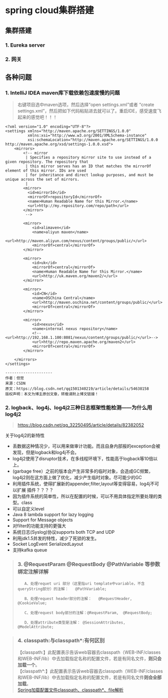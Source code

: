 # spring cloud集群搭建


## 集群搭建
### 1. Eureka server

### 2. 网关

## 各种问题
### 1. IntelliJ IDEA maven库下载依赖包速度慢的问题

> 右键项目选中maven选项，然后选择“open settings.xml”或者 “create settings.xml”，然后把如下代码粘贴进去就可以了。重启IDE，感受速度飞起来的感觉吧！！！
```
<?xml version="1.0" encoding="UTF-8"?>
<settings xmlns="http://maven.apache.org/SETTINGS/1.0.0"
          xmlns:xsi="http://www.w3.org/2001/XMLSchema-instance"
          xsi:schemaLocation="http://maven.apache.org/SETTINGS/1.0.0 http://maven.apache.org/xsd/settings-1.0.0.xsd">
    <mirrors>
        <!-- mirror
         | Specifies a repository mirror site to use instead of a given repository. The repository that
         | this mirror serves has an ID that matches the mirrorOf element of this mirror. IDs are used
         | for inheritance and direct lookup purposes, and must be unique across the set of mirrors.
         |
        <mirror>
          <id>mirrorId</id>
          <mirrorOf>repositoryId</mirrorOf>
          <name>Human Readable Name for this Mirror.</name>
          <url>http://my.repository.com/repo/path</url>
        </mirror>
         -->

        <mirror>
            <id>alimaven</id>
            <name>aliyun maven</name>
            <url>http://maven.aliyun.com/nexus/content/groups/public/</url>
            <mirrorOf>central</mirrorOf>
        </mirror>

        <mirror>
            <id>uk</id>
            <mirrorOf>central</mirrorOf>
            <name>Human Readable Name for this Mirror.</name>
            <url>http://uk.maven.org/maven2/</url>
        </mirror>

        <mirror>
            <id>CN</id>
            <name>OSChina Central</name>
            <url>http://maven.oschina.net/content/groups/public/</url>
            <mirrorOf>central</mirrorOf>
        </mirror>

        <mirror>
            <id>nexus</id>
            <name>internal nexus repository</name>
            <!-- <url>http://192.168.1.100:8081/nexus/content/groups/public/</url>-->
            <url>http://repo.maven.apache.org/maven2</url>
            <mirrorOf>central</mirrorOf>
        </mirror>

    </mirrors>
</settings>

--------------------- 
作者：但觉 
来源：CSDN 
原文：https://blog.csdn.net/qq1501340219/article/details/54638158 
版权声明：本文为博主原创文章，转载请附上博文链接！
```
### 2. logback、log4j、log4j2三种日志框架性能检测——为什么用log4j2
><https://blog.csdn.net/qq_32250495/article/details/82382052>

关于log4j2的新特性

+ 丢数据这种情况少，可以用来做审计功能。而且自身内部报的exception会被发现，但是logback和log4j不会。
+ log4j2使用了disruptor技术，在多线程环境下，性能高于logback等10倍以上。
+ (garbage free）之前的版本会产生非常多的临时对象，会造成GC频繁，log4j2则在这方面上做了优化，减少产生临时对象。尽可能少的GC
+ 利用插件系统，使得扩展新的appender,filter,layout等变得容易，log4j不可以扩展 插件？？？？
+ 因为插件系统的简单性，所以在配置的时候，可以不用具体指定所要处理的类型。class
+ 可以自定义level
+ Java 8 lambda support for lazy logging
+ Support for Message objects
+ 对filter的功能支持的更强大
+ 系统日志(Syslog)协议supports both TCP and UDP
+ 利用jdk1.5并发的特性，减少了死锁的发生。
+ Socket LogEvent SerializedLayout
+ 支持kafka queue

> ### 3. @RequestParam @RequestBody @PathVariable 等参数绑定注解详解
> ```
>    A、处理requet uri 部分（这里指uri template中variable，不含queryString部分）的注解：   @PathVariable;
>
>    B、处理request header部分的注解：   @RequestHeader, @CookieValue;
>
>    C、处理request body部分的注解：@RequestParam,  @RequestBody;
>
>    D、处理attribute类型是注解： @SessionAttributes, @ModelAttribute;
> ```     

> ### 4. classpath:与classpath*:有何区别
> 【classpath:】此配置表示告诉web容器去classpath（WEB-INF/classes和WEB-INF/lib）中去加载指定名称的配置文件，若是有同名文件，**则只会加载一个**。     
> 【classpath*:】此配置表示告诉web容器去classpath（WEB-INF/classes和WEB-INF/lib）中去加载指定名称的配置文件，若是有同名文件**则会全部加载**。      
> [ Spring加载配置文件classpath、classpath*、file解析](https://blog.csdn.net/shangmingtao/article/details/78311189)